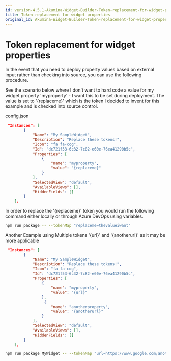 ```yaml
---
id: version-4.5.1-Akumina-Widget-Builder-Token-replacement-for-widget-properties
title: Token replacement for widget properties
original_id: Akumina-Widget-Builder-Token-replacement-for-widget-properties
---
```


# Token replacement for widget properties

In the event that you need to deploy property values based on external input rather than checking into source, you can use the following procedure. 

See the scenario below where I don't want to hard code a value for my widget property 'myproperty' - I want this to be set during deployment.  The value is set to '{replaceme}' which is the token I decided to invent for this example and is checked into source control.

config.json
```json
 "Instances": [
        {
            "Name": "My SampleWidget",
            "Description": "Replace these tokens!",
            "Icon": "fa fa-cog",
            "Id": "dc721f53-6c32-7c82-e60e-76ea41290b5c",
            "Properties": [
                {
                    "name": "myproperty",
                    "value": "{replaceme}"
                }
            ],
            "SelectedView": "default",
            "AvailableViews": [],
            "HiddenFields": []
        }
    ],
```

In order to replace the '{replaceme}' token you would run the following command either locally or through Azure DevOps using variables.

```bash
npm run package -- --tokenMap "replaceme=thevalueiwant" 
```

Another Example using Multiple tokens '{url}' and '{anotherurl}' as it may be more applicable
```json
 "Instances": [
        {
            "Name": "My SampleWidget",
            "Description": "Replace these tokens!",
            "Icon": "fa fa-cog",
            "Id": "dc721f53-6c32-7c82-e60e-76ea41290b5c",
            "Properties": [
                {
                    "name": "myproperty",
                    "value": "{url}"
                },
                 {
                    "name": "anotherproperty",
                    "value": "{anotherurl}"
                }
            ],
            "SelectedView": "default",
            "AvailableViews": [],
            "HiddenFields": []
        }
    ],
```
```bash
npm run package MyWidget -- --tokenMap "url=https://www.google.com;anotherurl=https://www.bing.com"   
```



